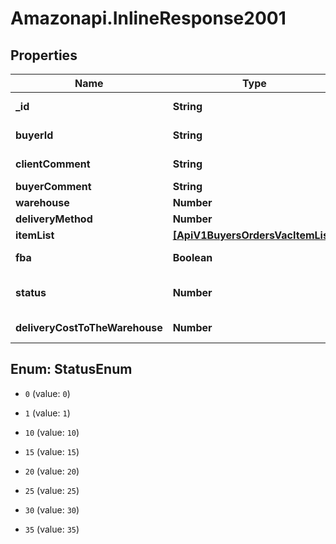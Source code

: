 # Amazonapi.InlineResponse2001

## Properties

Name | Type | Description | Notes
------------ | ------------- | ------------- | -------------
**_id** | **String** | GUID данной записи в БД. | [optional] 
**buyerId** | **String** | GUID пользователя(байера) | 
**clientComment** | **String** | Комментарии клиента. | 
**buyerComment** | **String** | комментарии байера. | 
**warehouse** | **Number** | Номер склада. | 
**deliveryMethod** | **Number** | Вид доставки. | 
**itemList** | [**[ApiV1BuyersOrdersVacItemList]**](ApiV1BuyersOrdersVacItemList.md) | Список товаров. | 
**fba** | **Boolean** | Признак FBA это заказ или нет. | 
**status** | **Number** | tmp | [optional] [default to StatusEnum.1]
**deliveryCostToTheWarehouse** | **Number** | Стоимость доставки до склада. | 



## Enum: StatusEnum


* `0` (value: `0`)

* `1` (value: `1`)

* `10` (value: `10`)

* `15` (value: `15`)

* `20` (value: `20`)

* `25` (value: `25`)

* `30` (value: `30`)

* `35` (value: `35`)




